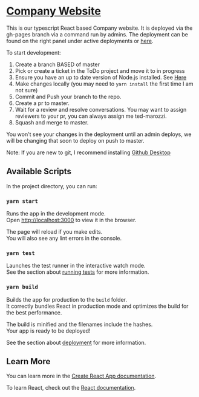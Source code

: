 # [Company Website](https://www.facebook.com/groups/552915499081788)
This is our typescript React based Company website.
It is deployed via the gh-pages branch via a command run by admins.
The deployment can be found on the right panel under active deployments or [here](https://programmers-from-the-same-company.github.io/company-website/).

To start development:
1) Create a branch BASED of master
2) Pick or create a ticket in the ToDo project and move it to in progress
3) Ensure you have an up to date version of Node.js installed. See [Here](https://nodejs.org/en/)
4) Make changes locally (you may need to ```yarn install``` the first time I am not sure)
5) Commit and Push your branch to the repo.
6) Create a pr to master.
7) Wait for a review and resolve conversations. You may want to assign reviewers to your pr, you can always assign me ted-marozzi.
8) Squash and merge to master.

You won't see your changes in the deployment until an admin deploys, we will be changing that soon to deploy on push to master.

Note: If you are new to git, I recommend installing [Github Desktop](https://desktop.github.com/)
## Available Scripts

In the project directory, you can run:

### `yarn start`

Runs the app in the development mode.\
Open [http://localhost:3000](http://localhost:3000) to view it in the browser.

The page will reload if you make edits.\
You will also see any lint errors in the console.

### `yarn test`

Launches the test runner in the interactive watch mode.\
See the section about [running tests](https://facebook.github.io/create-react-app/docs/running-tests) for more information.

### `yarn build`

Builds the app for production to the `build` folder.\
It correctly bundles React in production mode and optimizes the build for the best performance.

The build is minified and the filenames include the hashes.\
Your app is ready to be deployed!

See the section about [deployment](https://facebook.github.io/create-react-app/docs/deployment) for more information.

## Learn More

You can learn more in the [Create React App documentation](https://facebook.github.io/create-react-app/docs/getting-started).

To learn React, check out the [React documentation](https://reactjs.org/).
